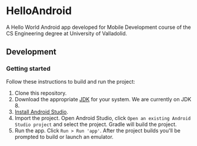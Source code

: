 # HelloAndroid
A Hello World Android app developed for Mobile Development course of the CS Engineering degree at University of Valladolid.

## Development
### Getting started
Follow these instructions to build and run the project:
1. Clone this repository.
2. Download the appropriate [JDK](http://www.oracle.com/technetwork/java/javase/downloads/jdk8-downloads-2133151.html) for your system. We are currently on JDK 8.
3. [Install Android Studio](https://developer.android.com/sdk/index.html).
4. Import the project. Open Android Studio, click `Open an existing Android Studio project` and select the project. Gradle will build the project.
5. Run the app. Click `Run > Run 'app'`. After the project builds you'll be prompted to build or launch an emulator.
